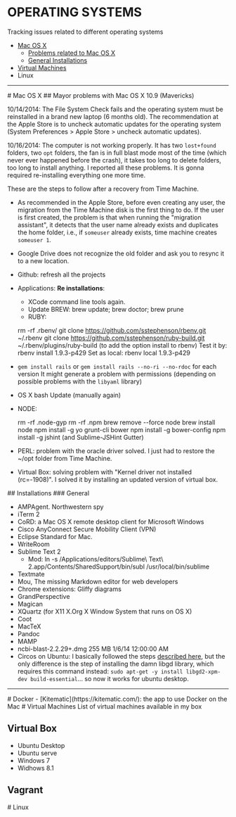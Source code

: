 OPERATING SYSTEMS
===

Tracking issues related to different operating systems

* [Mac OS X](#inon)
    *  [Problems related to Mac OS X](#macpro) 
    * [General Installations](#ge)
* [Virtual Machines](#vm)
* Linux

---

<a name="inon"/>
# Mac OS X

<a name="macpro"/>
## Mayor problems with Mac OS X 10.9 (Mavericks)

10/14/2014: The File System Check fails and the operating system must be reinstalled in a brand new laptop (6 months old). The recommendation at the Apple Store is to uncheck automatic updates for the operating system (System Preferences > Apple Store > uncheck automatic updates).

10/16/2014: The computer is not working properly. It has two `lost+found` folders, two `opt` folders, the fan is in full blast mode most of the time (which never ever happened before the crash), it takes too long to delete folders, too long to install anything. I reported all these problems. It is gonna required re-installing everything one more time.

These are the steps to follow after a recovery from Time Machine.

   * As recommended in the Apple Store, before even creating any user, the migration from the Time Machine disk is the first thing to do. If the user is first created, the problem is that when running the "migration assistant", it detects that the user name already exists and duplicates the home folder, i.e., if `someuser` already exists, time machine creates `someuser 1`.
   * Google Drive does not recognize the old folder and ask you to resync it to a new location.
   * Github: refresh all the projects
   * Applications:
      __Re installations__:
        * XCode command line tools again. 
        * Update BREW: brew update; brew doctor; brew prune
        * RUBY: 
		
		rm -rf .rbenv/
    	git clone https://github.com/sstephenson/rbenv.git ~/.rbenv
    	git clone https://github.com/sstephenson/ruby-build.git ~/.rbenv/plugins/ruby-build (to add the option install to rbenv)
    	Test it by: rbenv install 1.9.3-p429 
    	Set as local: rbenv local 1.9.3-p429

   * `gem install rails` or `gem install rails --no-ri --no-rdoc` for each version It might generate a problem with permissions (depending on possible problems with the `libyaml` library)
   * OS X bash Update (manually again)
   * NODE:

		rm -rf .node-gyp
		rm -rf .npm
		brew remove --force node
		brew install node
		npm install -g yo grunt-cli bower
		npm install -g bower-config
		npm install -g jshint (and Sublime-JSHint Gutter)

   * PERL: problem with the oracle driver solved. I just had to restore the ~/opt folder from Time Machine.

   * Virtual Box: solving problem with "Kernel driver not installed (rc=-1908)". I solved it by installing an updated version of virtual box.


<a name="macpro">
## Installations

<a name="ge"/>
### General

- AMPAgent. Northwestern spy
- iTerm 2
- CoRD: a Mac OS X remote desktop client for Microsoft Windows
- Cisco AnyConnect Secure Mobility Client (VPN)
- Eclipse Standard for Mac.
- WriteRoom
- Sublime Text 2
	- Mod: ln -s /Applications/editors/Sublime\ Text\ 2.app/Contents/SharedSupport/bin/subl /usr/local/bin/sublime
- Textmate
- Mou, The missing Markdown editor for web developers
- Chrome extensions: Gliffy diagrams
- GrandPerspective
- Magican
- XQuartz (for X11 X.Org X Window System that runs on OS X)
- Coot
- MacTeX
- Pandoc
- MAMP
- ncbi-blast-2.2.29+.dmg 255 MB	1/6/14 12:00:00 AM
- Circos on Ubuntu: I basically followed the steps [described here](http://kylase.github.io/CircosAPI/circos-on-linux-virtual-machine/), but the only difference is the step of installing the damn libgd library, which requires this command instead: `sudo apt-get -y install libgd2-xpm-dev build-essential`... so now it works for ubuntu desktop.

---

<a name="docker">
# Docker
- [Kitematic](https://kitematic.com/): the app to use Docker on the Mac 

<a name="vm"/>
# Virtual Machines
List of virtual machines available in my box

## Virtual Box
* Ubuntu Desktop
* Ubuntu serve
* Windows 7
* Widhows 8.1 

## Vagrant

<a name="linux">
# Linux
